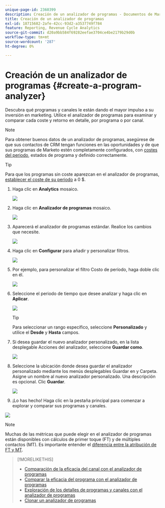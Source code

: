 ```yaml
---
unique-page-id: 2360399
description: Creación de un analizador de programas - Documentos de Marketo - Documentación del producto
title: Creación de un analizador de programas
exl-id: 18715682-2afe-42cc-93d2-a3537749f784
feature: Reporting, Revenue Cycle Analytics
source-git-commit: d20a9bb584f69282eefae3704ce4be2179b29d0b
workflow-type: tm+mt
source-wordcount: '287'
ht-degree: 0%

---
```


# Creación de un analizador de programas {#create-a-program-analyzer}

Descubra qué programas y canales le están dando el mayor impulso a su inversión en marketing. Utilice el analizador de programas para examinar y comparar cada coste y retorno en detalle, por programa o por canal.

>[!NOTE]
>
>Para obtener buenos datos de un analizador de programas, asegúrese de que sus contactos de CRM tengan funciones en las oportunidades y de que sus programas de Marketo estén completamente configurados, con [costes del periodo](/help/marketo/product-docs/reporting/revenue-cycle-analytics/revenue-tools/define-period-costs.md), estados de programa y definido correctamente.

>[!TIP]
>
>Para que los programas sin coste aparezcan en el analizador de programas, [establecer el coste de su periodo](/help/marketo/product-docs/reporting/revenue-cycle-analytics/revenue-tools/define-period-costs.md) a 0 $.

1. Haga clic en **Analytics** mosaico.

   ![](assets/image2014-9-17-13-3a7-3a1.png)

1. Haga clic en **Analizador de programas** mosaico.

   ![](assets/program-analyzer-icon-hand.png)

1. Aparecerá el analizador de programas estándar. Realice los cambios que necesite.

   ![](assets/image2016-10-31-15-3a3-3a9.png)

1. Haga clic en **Configurar** para añadir y personalizar filtros.

   ![](assets/image2016-10-31-15-3a25-3a57.png)

1. Por ejemplo, para personalizar el filtro Costo de período, haga doble clic en él.

   ![](assets/image2016-10-31-15-3a33-3a2.png)

1. Seleccione el periodo de tiempo que desee analizar y haga clic en **Aplicar**.

   ![](assets/image2016-10-31-15-3a30-3a32.png)

   >[!TIP]
   >
   >Para seleccionar un rango específico, seleccione **Personalizado** y utilice el **Desde** y **Hasta** campos.

1. Si desea guardar el nuevo analizador personalizado, en la lista desplegable Acciones del analizador, seleccione **Guardar como**.

   ![](assets/image2016-10-31-15-3a5-3a8.png)

1. Seleccione la ubicación donde desea guardar el analizador personalizado mediante los menús desplegables Guardar en y Carpeta. Asigne un nombre al nuevo analizador personalizado. Una descripción es opcional. Clic **Guardar**.

   ![](assets/image2016-10-31-15-3a7-3a19.png)

1. ¡Lo has hecho! Haga clic en la pestaña principal para comenzar a explorar y comparar sus programas y canales.

![](assets/november-custom-report.png)

>[!NOTE]
>
>Muchas de las métricas que puede elegir en el analizador de programas están disponibles con cálculos de primer toque (FT) y de múltiples contactos (MT). Es importante entender el [diferencia entre la atribución de FT y MT](/help/marketo/product-docs/reporting/revenue-cycle-analytics/revenue-tools/attribution/understanding-attribution.md).

>[!MORELIKETHIS]
>
>* [Comparación de la eficacia del canal con el analizador de programas](/help/marketo/product-docs/reporting/revenue-cycle-analytics/program-analytics/compare-channel-effectiveness-with-the-program-analyzer.md)
>* [Comparar la eficacia del programa con el analizador de programas](/help/marketo/product-docs/reporting/revenue-cycle-analytics/program-analytics/compare-program-effectiveness-with-the-program-analyzer.md)
>* [Exploración de los detalles de programas y canales con el analizador de programas](/help/marketo/product-docs/reporting/revenue-cycle-analytics/program-analytics/explore-program-and-channel-details-with-the-program-analyzer.md)
>* [Clonar un analizador de programas](/help/marketo/product-docs/reporting/revenue-cycle-analytics/program-analytics/clone-a-program-analyzer.md)
